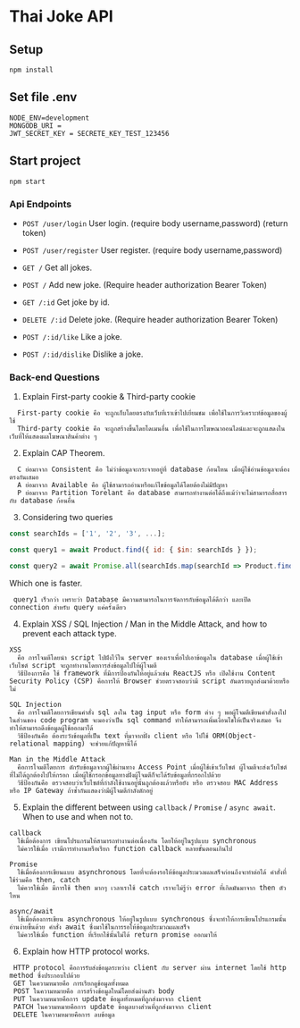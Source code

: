# Thai Joke API

## Setup

```
npm install
```

## Set file .env

```
NODE_ENV=development
MONGODB_URI =
JWT_SECRET_KEY = SECRETE_KEY_TEST_123456
```

## Start project

```
npm start
```

### Api Endpoints

- `POST /user/login` User login. (require body username,password) (return token)
- `POST /user/register` User register. (require body username,password)

- `GET /` Get all jokes.
- `POST /` Add new joke. (Require header authorization Bearer Token)
- `GET /:id` Get joke by id.
- `DELETE /:id` Delete joke. (Require header authorization Bearer Token)
- `POST /:id/like` Like a joke.
- `POST /:id/dislike` Dislike a joke.

### Back-end Questions

1. Explain First-party cookie & Third-party cookie
```
  First-party cookie คือ จะถูกเก็บโดยตรงกับเว็บที่เราเข้าไปเยี่ยมชม เพื่อใช้ในการวิเคราะห์ข้อมูลของผู้ใช้
  Third-party cookie คือ จะถูกสร้างขึ้นโดยโดเมนอื่น เพื่อใช้ในการโฆษณาออนไลน์และจะถูกแสดงในเว็บที่ให้แสดงผลโฆษณาสินค้าต่าง ๆ
```
2. Explain CAP Theorem.
```
  C ย่อมาจาก Consistent คือ ไม่ว่าข้อมูลจะกระจายอยู่ที่ database ก้อนไหน เมื่อผู้ใช้อ่านข้อมูลจะต้องตรงกันเสมอ
  A ย่อมาจาก Available คือ ผู้ใช้สามารถอ่านหรือแก้ไขข้อมูลได้โดยต้องไม่มีปัญหา
  P ย่อมาจาก Partition Torelant คือ database สามารถทำงานต่อได้ถึงแม้ว่าจะไม่สามารถสื่อสารกับ database ก้อนอื่น
```
3. Considering two queries

```javascript
const searchIds = ['1', '2', '3', ...];

const query1 = await Product.find({ id: { $in: searchIds } });

const query2 = await Promise.all(searchIds.map(searchId => Product.find({ id: searchId })));
```

Which one is faster.
```
 query1 เร็วกว่า เพราะว่า Database มีความสามารถในการจัดการกับข้อมูลได้ดีกว่า และเปิด connection สำหรับ query แค่ครั้งเดียว
```
4. Explain XSS / SQL Injection / Man in the Middle Attack, and how to prevent each attack type.
```
XSS 
  คือ การโจมตีโดยนำ script ไปฝังไว้ใน server ของเราเพื่อไปเอาข้อมูลใน database เมื่อผู้ใช้เข้าเว็บไซต์ script จะถูกทำงานโดยการส่งข้อมูลไปให้ผู้โจมตี 
  วิธีป้องการคือ ใช้ framework ที่มีการป้องกันให้อยู่แล้วเช่น ReactJS หรือ เปิดใช้งาน Content Security Policy (CSP) คือการให้ Browser ช่วยตรวจสอบว่ามี script อันตรายถูกส่งมาด้วยหรือไม่

SQL Injection 
  คือ การโจมตีโดยการเขียนคำสั่ง sql ลงใน tag input หรือ form ต่าง ๆ พอผู้โจมตีเขียนคำสั่งลงไป ในส่วนของ code program จะมองว่าเป็น sql command ทำให้สามารถเพิ่มเงื่อนไขให้เป็นจริงเสมอ จึงทำให้สามารถดึงข้อมูลผู้ใช้ออกมาได้
  วิธีป้องกันคือ ต้องระวังข้อมูลที่เป็น text ที่มาจากฝั่ง client หรือ ไปใช้ ORM(Object-relational mapping) จะช่วยแก้ปัญหานี้ได้

Man in the Middle Attack 
  คือการโจมตีโดยการ ดักรับข้อมูลจากผู้ใช้ผ่านทาง Access Point เมื่อผู้ใช้เข้าเว็บไซต์ ผู้โจมตีจะส่งเว็บไซต์ที่ไม่ได้ถูกต้องไปให้กรอก เมื่อผู้ใช้กรอกข้อมูลทางฝั่งผู้โจมตีก็จะได้รับข้อมูลที่กรอกไปด้วย
  วิธีป้องกันคือ ตรวจสอบว่าเว็บไซต์ที่กำลังใช้งานอยู่นั้นถูกต้องแล้วหรือยัง หรือ ตรวจสอบ MAC Address หรือ IP Gateway ถ้าซ้ำกันแสดงว่ามีผู้โจมตีกำลังดักอยู่
```

5. Explain the different between using `callback` / `Promise` / `async await`. When to use and when not to.
```
callback 
  ใช้เมื่อต้องการ เขียนโปรแกรมให้สามารถทำงานต่อเนื่องกัน โดยให้อยู่ในรูปแบบ synchronous 
  ไม่ควรใช้เมื่อ เรามีการทำงานหรือเรียก function callback หลายขั้นตอนเกินไป 

Promise
  ใช้เมื่อต้องการเขียนแบบ asynchronous โดยที่จะต้องรอให้ข้อมูลประมวลผลเสร็จก่อนถึงจะทำต่อได้ คำสั่งที่ใช้ร่วมคือ then, catch
  ไม่ควรใช้เมื่อ มีการใช้ then มากๆ เวลาเราใช้ catch เราจะไม่รู้ว่า error ที่เกิดมันมาจาก then ตัวไหน

async/await 
  ใช้เมื่อต้องการเขียน asynchronous ให้อยู่ในรูปแบบ synchronous ซึ่งจะทำให้การเขียนโปรแกรมนั้นอ่านง่ายขึ้นด้วย คำสั่ง await ซึ่งมาใช้ในการรอให้ข้อมูลประมวณผลเสร็จ
  ไม่ควรใช้เมื่อ function ที่เรียกใช้นั้นไม่ได้ return promise ออกมาให้
```

6. Explain how HTTP protocol works.
```
 HTTP protocol คือการรับส่งข้อมูลระหว่าง client กับ server ผ่าน internet โดยใช้ http method ซึ่งประกอบไปด้วย
 GET ในความหมายคือ การเรียกดูข้อมูลทั้งหมด
 POST ในความหมายคือ การสร้างข้อมูลใหม่โดยส่งผ่านตัว body
 PUT ในความหมายคือการ update ข้อมูลทั้งหมดที่ถูกส่งมาจาก client
 PATCH ในความหมายคือการ update ข้อมูลบางส่วนที่ถูกส่งมาจาก client
 DELETE ในความหมายคือการ ลบข้อมูล
```
